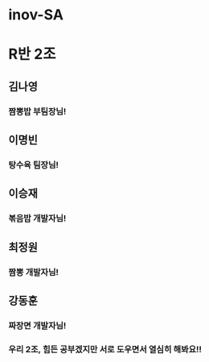 # inov-SA
# R반 2조

## 김나영
### 짬뽕밥 부팀장님!

## 이명빈
### 탕수육 팀장님!

## 이승재
### 볶음밥 개발자님!

## 최정원
### 짬뽕 개발자님!

## 강동훈
### 짜장면 개발자님!

### 우리 2조, 힘든 공부겠지만 서로 도우면서 열심히 해봐요!!